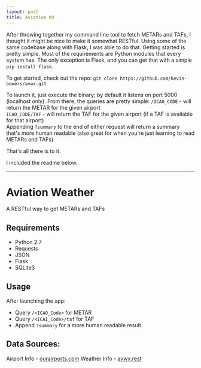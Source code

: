 ```yaml
---
layout: post
title: Aviation WX
---
```

After throwing together my command line tool to fetch METARs and TAFs, I thought it might be nice to make it somewhat RESTful. Using some of the same codebase along with Flask, I was able to do that. Getting started is pretty simple. Most of the requirements are Python modules that every system has. The only exception is Flask, and you can get that with a simple `pip install flask`. 

To get started, check out the repo: `git clone https://github.com/kevin-bowers/avwx.git`

To launch it, just execute the binary; by default it listens on port 5000 (localhost only). From there, the queries are pretty simple:
`/ICAO_CODE` - will return the METAR for the given airport
<br>`ICAO_CODE/TAF` - will return the TAF for the given airport (if a TAF is available for that airport)<br>
Appending `?summary` to the end of either request will return a summary that's more human readable (also great for when you're just learning to read METARs and TAFs)

That's all there is to it. 

I included the readme below.
<hr>

# Aviation Weather
A RESTful way to get METARs and TAFs
## Requirements
- Python 2.7
- Requests
- JSON
- Flask
- SQLite3

## Usage
After launching the app:

- Query `/<ICAO_Code>` for METAR
- Query `/<ICAI_Code>/taf` for TAF
- Append `?summary` for a more human readable result

## Data Sources:
Airport Info - [ourairports.com](ourairports.com)
Weather Info - [avwx.rest](avwx.rest)
